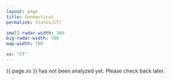 ```yaml
---
layout: page
title: Connecticut
permalink: states/CT/

small-radar-width: 300
big-radar-width: 500
map-width: 700

xx: "CT"
---
```


<p>{{ page.xx }} has not been analyzed yet. Please check back later.</p>